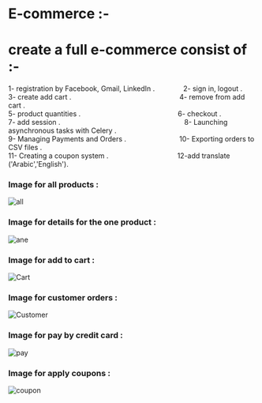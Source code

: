 # E-commerce :-
# create a full e-commerce consist  of :-
1- registration by Facebook, Gmail, LinkedIn . &emsp; &emsp; &emsp; 2- sign in, logout . <br>
3- create add cart . &emsp; &emsp; &emsp; &emsp; &emsp; &emsp; &emsp; &emsp; &emsp; &emsp; &emsp; &emsp; 4- remove from add cart . <br>
5- product quantities . &emsp; &emsp; &emsp; &emsp; &emsp; &emsp; &emsp; &emsp; &emsp; &emsp; &emsp;6- checkout . <br>
7- add session .&emsp; &emsp; &emsp; &emsp; &emsp; &emsp; &emsp; &emsp; &emsp; &emsp;  &emsp; &emsp; &emsp; &emsp; 8- Launching asynchronous tasks with Celery .<br>
9- Managing Payments and Orders . &emsp; &emsp; &emsp; &emsp; &emsp; &emsp;10- Exporting orders to CSV files . <br>
11- Creating a coupon system . &emsp; &emsp; &emsp; &emsp; &emsp; &emsp; &emsp;&emsp;12-add translate ('Arabic','English').


<h3>Image for all products :</h3>

![all](https://user-images.githubusercontent.com/51214702/113212217-c55dff00-9276-11eb-84c9-1d0e909ef4d9.PNG)


<h3>Image for details for the one product :</h3>

![ane](https://user-images.githubusercontent.com/51214702/113212274-d444b180-9276-11eb-9f2e-31eab36d82d4.PNG)

<h3>Image for add to cart :</h3>

![Cart](https://user-images.githubusercontent.com/51214702/113287845-676cfe00-92ee-11eb-8aac-16f66080eb55.PNG)

<h3>Image for customer orders :</h3>

![Customer](https://user-images.githubusercontent.com/51214702/113432271-5c44cb80-93dd-11eb-853f-9e1e90a6aad8.PNG)

<h3>Image for pay by credit card :</h3>

![pay](https://user-images.githubusercontent.com/51214702/113491003-f6843c80-94cd-11eb-8b9a-23fa1702a163.PNG)

<h3>Image for apply coupons :</h3>

![coupon](https://user-images.githubusercontent.com/51214702/113792854-34d86080-9747-11eb-9cfc-314c5c648bfb.PNG)





